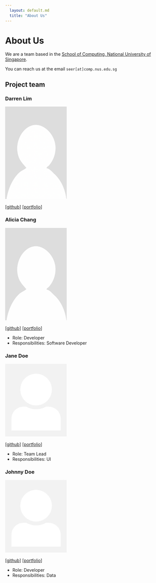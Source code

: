 ```yaml
---
  layout: default.md
  title: "About Us"
---
```


# About Us

We are a team based in the [School of Computing, National University of Singapore](http://www.comp.nus.edu.sg).

You can reach us at the email `seer[at]comp.nus.edu.sg`

## Project team

### Darren Lim

<img src="images/loyaltypollution.png" width="200px">

[[github](https://github.com/loyaltypollution)]
[[portfolio](team/loyaltypollution.md)]

### Alicia Chang

<img src="images/rannn367.png" width="200px">

[[github](https://github.com/rannn367)]
[[portfolio](team/rannn367.md)]

* Role: Developer
* Responsibilities: Software Developer

### Jane Doe

<img src="images/johndoe.png" width="200px">

[[github](http://github.com/johndoe)]
[[portfolio](team/johndoe.md)]

* Role: Team Lead
* Responsibilities: UI

### Johnny Doe

<img src="images/johndoe.png" width="200px">

[[github](http://github.com/johndoe)] [[portfolio](team/johndoe.md)]

* Role: Developer
* Responsibilities: Data
